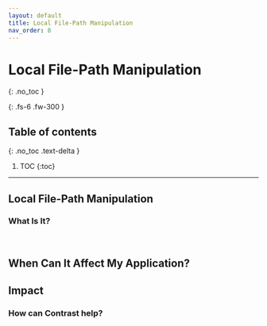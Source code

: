 ```yaml
---
layout: default
title: Local File-Path Manipulation
nav_order: 8
---
```


# Local File-Path Manipulation
{: .no_toc }

{: .fs-6 .fw-300 }

## Table of contents
{: .no_toc .text-delta }

1. TOC
{:toc}

---

## Local File-Path Manipulation

### What Is It? 
<br/>

## When Can It Affect My Application?





## Impact



### How can Contrast help?
